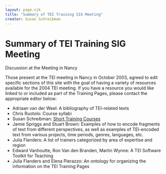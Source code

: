 ```yaml
---
layout: page.njk
title: "Summary of TEI Training SIG Meeting"
creator: Susan Schreibman
---
```

# Summary of TEI Training SIG Meeting




Discussion at the Meeting in Nancy
 
  Those present at the TEI meeting in Nancy in October 2003,
 agreed to edit specific sections of this site with the goal
 of having a variety of resources available for the 2004 TEI
 meeting. If you have a resource you would like linked to or
 included as part of the Training Pages, please contact the
 appropriate editor below: 


* Adriaan van der Weel: A bibliography of
 TEI\-related texts
* Chris Ruotolo: Course syllabi
* Susan Schreibman: [Short Training Courses](/activities/sig/education/tei-training-short-courses/)
* Jamie Spriggs and Stuart Brown: Examples of
 how to encode fragments of text from
 different perspectives, as well as examples
 of TEI\-encoded text from various projects,
 time periods, genres, languages, etc.
* Julia Flanders: A list of trainers
 categorized by area of expertise and region
* Edward Vanhoutte, Ron Van den Branden, Martin
 Wynne: A TEI Software Toolkit for Teaching
* Julia Flanders and Elena Pierazzo: An
 ontology for organizing the information on
 the TEI Training Pages




